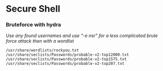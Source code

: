 # Secure Shell

### Bruteforce with hydra

_Use any found usernames and use "-e nsr" for a less complicated brute force attack then with a wordlist_

```
/usr/share/wordlists/rockyou.txt
/usr/share/seclists/Passwords/probable-v2-top12000.txt
/usr/share/seclists/Passwords/probable-v2-top1575.txt
/usr/share/seclists/Passwords/probable-v2-top207.txt
```
